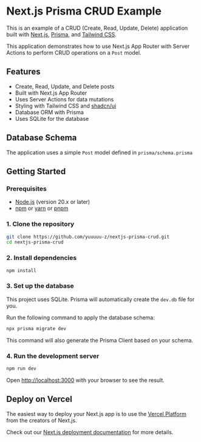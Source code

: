 # Next.js Prisma CRUD Example

This is an example of a CRUD (Create, Read, Update, Delete) application built with [Next.js](https://nextjs.org), [Prisma](https://www.prisma.io/), and [Tailwind CSS](https://tailwindcss.com/).

This application demonstrates how to use Next.js App Router with Server Actions to perform CRUD operations on a `Post` model.

## Features

- Create, Read, Update, and Delete posts
- Built with Next.js App Router
- Uses Server Actions for data mutations
- Styling with Tailwind CSS and [shadcn/ui](https://ui.shadcn.com/)
- Database ORM with Prisma
- Uses SQLite for the database

## Database Schema

The application uses a simple `Post` model defined in `prisma/schema.prisma`

## Getting Started

### Prerequisites

- [Node.js](https://nodejs.org/en/) (version 20.x or later)
- [npm](https://www.npmjs.com/) or [yarn](https://yarnpkg.com/) or [pnpm](https://pnpm.io/)

### 1. Clone the repository

```bash
git clone https://github.com/yuuuuu-z/nextjs-prisma-crud.git
cd nextjs-prisma-crud
```

### 2. Install dependencies

```bash
npm install
```

### 3. Set up the database

This project uses SQLite. Prisma will automatically create the `dev.db` file for you.

Run the following command to apply the database schema:

```bash
npx prisma migrate dev
```

This command will also generate the Prisma Client based on your schema.

### 4. Run the development server

```bash
npm run dev
```

Open [http://localhost:3000](http://localhost:3000) with your browser to see the result.

## Deploy on Vercel

The easiest way to deploy your Next.js app is to use the [Vercel Platform](https://vercel.com/new) from the creators of Next.js.

Check out our [Next.js deployment documentation](https://nextjs.org/docs/app/building-your-application/deploying) for more details.
